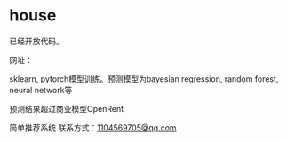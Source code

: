 # house
已经开放代码。

网址：

sklearn, pytorch模型训练。预测模型为bayesian regression, random forest, neural network等

预测结果超过商业模型OpenRent

简单推荐系统
联系方式：1104569705@qq.com
